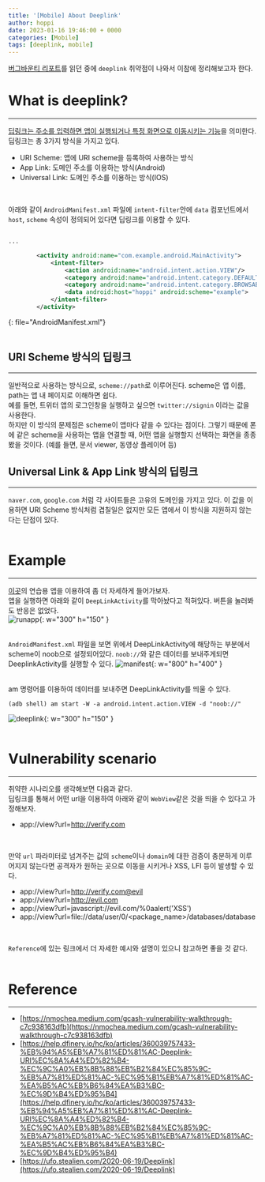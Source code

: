 ```yaml
---
title: '[Mobile] About Deeplink'
author: hoppi
date: 2023-01-16 19:46:00 + 0000
categories: [Mobile]
tags: [deeplink, mobile]
---
```

[버그바운티 리포트](https://nmochea.medium.com/gcash-vulnerability-walkthrough-c7c938163dfb)를 읽던 중에 `deeplink` 취약점이 나와서 이참에 정리해보고자 한다.  

# What is deeplink?
***
<u>딥링크는 주소를 입력하면 앱이 실행되거나 특정 화면으로 이동시키는 기능</u>을 의미한다.  
딥링크는 총 3가지 방식을 가지고 있다.  
- URI Scheme: 앱에 URI scheme을 등록하여 사용하는 방식
- App Link: 도메인 주소를 이용하는 방식(Android)
- Universal Link: 도메인 주소를 이용하는 방식(IOS)  
<br/>

아래와 같이 `AndroidManifest.xml` 파일에 `intent-filter`안에 `data` 컴포넌트에서 `host`, `scheme` 속성이 정의되어 있다면 딥링크를 이용할 수 있다.  
```xml

...

        <activity android:name="com.example.android.MainActivity">
            <intent-filter>
                <action android:name="android.intent.action.VIEW"/>
                <category android:name="android.intent.category.DEFAULT"/>
                <category android:name="android.intent.category.BROWSABLE"/>
                <data android:host="hoppi" android:scheme="example">
            </intent-filter>
        </activity>
```
{: file="AndroidManifest.xml"}  
<br/>

## URI Scheme 방식의 딥링크
***
일반적으로 사용하는 방식으로, `scheme://path`로 이루어진다. scheme은 앱 이름, path는 앱 내 페이지로 이해하면 쉽다.  
예를 들면, 트위터 앱의 로그인창을 실행하고 싶으면 `twitter://signin` 이라는 값을 사용한다.  
하지만 이 방식의 문제점은 scheme이 앱마다 같을 수 있다는 점이다. 그렇기 때문에 폰에 같은 scheme을 사용하는 앱을 연결할 때, 어떤 앱을 실행할지 선택하는 화면을 종종 봤을 것이다. (예를 들면, 문서 viewer, 동영상 플레이어 등)  

## Universal Link & App Link 방식의 딥링크
***
`naver.com`, `google.com` 처럼 각 사이트들은 고유의 도메인을 가지고 있다. 이 값을 이용하면 URI Scheme 방식처럼 겹칠일은 없지만 모든 앱에서 이 방식을 지원하지 않는다는 단점이 있다.  
<br/>

# Example
***
[이곳](https://github.com/harshitrajpal/Vulnerable-DeepLinkActivity)의 연습용 앱을 이용하여 좀 더 자세하게 들어가보자.  
앱을 실행하면 아래와 같이 `DeepLinkActivity`를 막아놨다고 적혀있다. 버튼을 눌러봐도 반응은 없었다.  
![runapp](../../../assets/img/2023-01-16/2023-01-16-runapp.png){: w="300" h="150" }  
<br/>

`AndroidManifest.xml` 파일을 보면 위에서 DeepLinkActivity에 해당하는 부분에서 scheme이 noob으로 설정되어있다. `noob://`와 같은 데이터를 보내주게되면 DeeplinkActivity를 실행할 수 있다.
![manifest](../../../assets/img/2023-01-16/2023-01-16-manifest.png){: w="800" h="400" }  
<br/>

am 명령어를 이용하여 데이터를 보내주면 DeepLinkActivity를 띄울 수 있다.  
```shell
(adb shell) am start -W -a android.intent.action.VIEW -d "noob://"
```  
![deeplink](../../../assets/img/2023-01-16/2023-01-16-deeplink.png){: w="300" h="150" }  
<br/>

# Vulnerability scenario
***
취약한 시나리오를 생각해보면 다음과 같다.  
딥링크를 통해서 어떤 url을 이용하여 아래와 같이 `WebView`같은 것을 띄을 수 있다고 가정해보자.  
- app://view?url=http://verify.com  
<br/>

만약 `url` 파라미터로 넘겨주는 값의 `scheme`이나 `domain`에 대한 검증이 충분하게 이루어지지 않는다면 공격자가 원하는 곳으로 이동을 시키거나 XSS, LFI 등이 발생할 수 있다.  
- app://view?url=http://verify.com@evil
- app://view?url=http://evil.com
- app://view?url=javascript://evil.com/%0aalert('XSS')
- app://view?url=file://data/user/0/<package_name>/databases/database  
<br/>

`Reference`에 있는 링크에서 더 자세한 예시와 설명이 있으니 참고하면 좋을 것 같다.  
<br/>

# Reference
***
- [https://nmochea.medium.com/gcash-vulnerability-walkthrough-c7c938163dfb](https://nmochea.medium.com/gcash-vulnerability-walkthrough-c7c938163dfb)
- [https://help.dfinery.io/hc/ko/articles/360039757433-%EB%94%A5%EB%A7%81%ED%81%AC-Deeplink-URI%EC%8A%A4%ED%82%B4-%EC%9C%A0%EB%8B%88%EB%B2%84%EC%85%9C-%EB%A7%81%ED%81%AC-%EC%95%B1%EB%A7%81%ED%81%AC-%EA%B5%AC%EB%B6%84%EA%B3%BC-%EC%9D%B4%ED%95%B4](https://help.dfinery.io/hc/ko/articles/360039757433-%EB%94%A5%EB%A7%81%ED%81%AC-Deeplink-URI%EC%8A%A4%ED%82%B4-%EC%9C%A0%EB%8B%88%EB%B2%84%EC%85%9C-%EB%A7%81%ED%81%AC-%EC%95%B1%EB%A7%81%ED%81%AC-%EA%B5%AC%EB%B6%84%EA%B3%BC-%EC%9D%B4%ED%95%B4)
- [https://ufo.stealien.com/2020-06-19/Deeplink](https://ufo.stealien.com/2020-06-19/Deeplink)